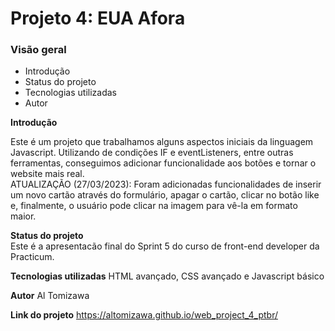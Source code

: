 # Projeto 4: EUA Afora
### Visão geral    
* Introdução  
* Status do projeto
* Tecnologias utilizadas
* Autor 
  
**Introdução**    
  
Este é um projeto que trabalhamos alguns aspectos iniciais da linguagem Javascript.
Utilizando de condições IF e eventListeners, entre outras ferramentas, conseguimos adicionar funcionalidade aos botões e tornar o website mais real.<br>
ATUALIZAÇÃO (27/03/2023):
Foram adicionadas funcionalidades de inserir um novo cartão através do formulário, apagar o cartão, clicar no botão like e, finalmente, o usuário pode clicar na imagem para vê-la em formato maior.
  
**Status do projeto**  
Este é a apresentacão final do Sprint 5 do curso de front-end developer da Practicum.

**Tecnologias utilizadas**
HTML avançado, CSS avançado e Javascript básico

**Autor**
Al Tomizawa

**Link do projeto**
https://altomizawa.github.io/web_project_4_ptbr/
